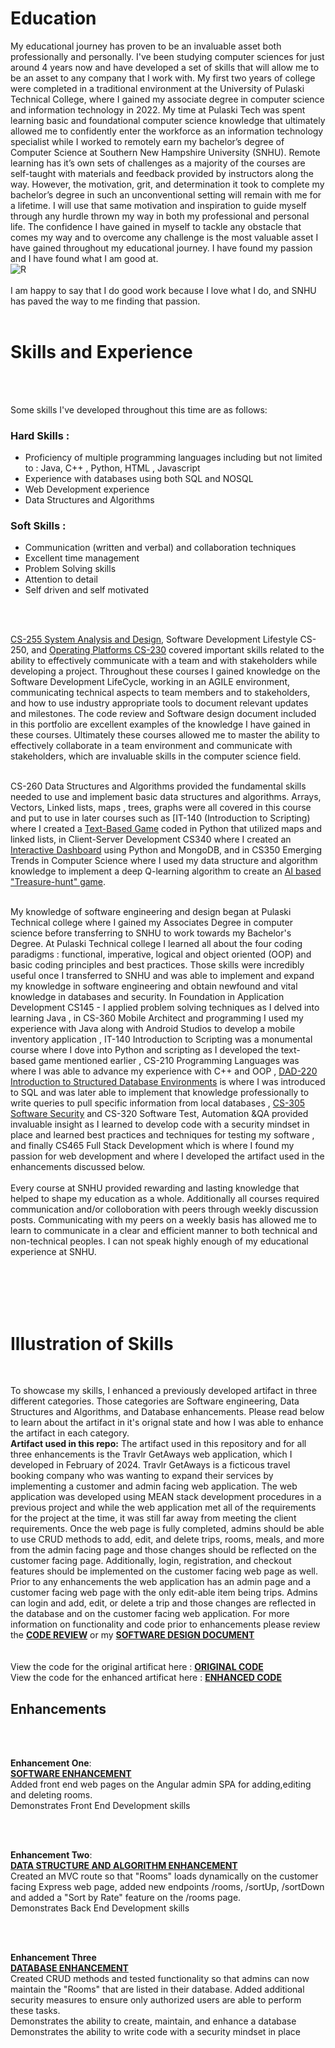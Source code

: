 
 # Education
 
 My educational journey has proven to be an invaluable asset both professionally and personally. I've been studying computer sciences for just around 4 years now and have developed a set of skills that will allow me to be an asset to any company that I work with. My first two years of college were completed in a traditional environment at the University of Pulaski Technical College, where I gained my associate degree in computer science and information technology in 2022. My time at Pulaski Tech was spent learning basic and foundational computer science knowledge that ultimately allowed me to confidently enter the workforce as an information technology specialist while I worked to remotely earn my bachelor’s degree of Computer Science at Southern New Hampshire University (SNHU). Remote learning has it’s own sets of challenges as a majority of the courses are self-taught with materials and feedback provided by instructors along the way. However, the motivation, grit, and determination it took to complete my bachelor’s degree in such an unconventional setting will remain with me for a lifetime. I will use that same motivation and inspiration to guide myself through any hurdle thrown my way in both my professional and personal life. The confidence I have gained in myself to tackle any obstacle that comes my way and to overcome any challenge is the most valuable asset I have gained throughout my educational journey. I have found my passion and I have found what I am good at. 
<br/>
![R](https://github.com/JessicaDuft/CS499-Capstone/assets/130928718/7cce808f-3fbd-415b-b513-1b3404c357e4)
<br/>
<br/>
I am happy to say that I do good work because I love what I do, and SNHU has paved the way to me finding that passion. 
<br/>
<br/>


# Skills and Experience
<br/>
<br/>

Some skills I've developed throughout this time are as follows: 

### Hard Skills :

* Proficiency of multiple programming languages including but not limited to : Java, C++ , Python, HTML , Javascript  
 * Experience with databases using both SQL and NOSQL   
* Web Development experience  
* Data Structures and Algorithms   


### Soft Skills : 

* Communication (written and verbal) and collaboration techniques  
* Excellent time management   
* Problem Solving skills  
* Attention to detail  
* Self driven and self motivated   


<br/>
<br/>



[CS-255 System Analysis and Design](https://github.com/JessicaDuft/DriverPass), Software Development Lifestyle CS-250, and [Operating Platforms CS-230](https://github.com/JessicaDuft/Draw_It_Or_Lose_It) covered important skills related to the ability to effectively communicate with a team and with stakeholders while developing a project. Throughout these courses I gained knowledge on the Software Development LifeCycle, working in an AGILE environment, communicating technical aspects to team members and to stakeholders, and how to use industry appropriate tools to document relevant updates and milestones. The code review and Software design document included in this portfolio are excellent examples of the knowledge I have gained in these courses. Ultimately these courses allowed me to master the ability to effectively collaborate in a team environment and communicate with stakeholders, which are invaluable skills in the computer science field.
<br/>
<br/>


CS-260 Data Structures and Algorithms provided the fundamental skills needed to use and implement basic data structures and algorithms. Arrays, Vectors, Linked lists, maps , trees, graphs were all covered in this course and put to use in later courses such as [IT-140 (Introduction to Scripting) where I created a [Text-Based Game](https://github.com/JessicaDuft/Text-Based-Python-Game) coded in Python that utilized maps and linked lists, in Client-Server Development CS340 where I created an [Interactive Dashboard](https://github.com/JessicaDuft/Client_Server_Development_CS340) using Python and MongoDB, and in CS350 Emerging Trends in Computer Science where I used my data structure and algorithm knowledge to implement a deep Q-learning algorithm to create an [AI based "Treasure-hunt" game](https://github.com/JessicaDuft/Pirate-Treasure-Hunting-Game).
<br/>
<br/>

My knowledge of software engineering and design began at Pulaski Technical college where I gained my Associates Degree in computer science before transferring to SNHU to work towards my Bachelor's Degree. At Pulaski Technical college I learned all about the four coding paradigms : functional, imperative, logical and object oriented (OOP) and basic coding principles and best practices.  Those skills were incredibly useful once I transferred to SNHU and was able to implement and expand my knowledge in software engineering and obtain newfound  and vital knowledge in databases and security.
In Foundation in Application Development CS145 - I applied problem solving techniques as I delved into learning Java , in CS-360 Mobile Architect and programming  I used my experience with Java along with Android Studios to develop a mobile inventory application , IT-140 Introduction to Scripting was a monumental course where I dove into Python and scripting as I developed the text-based game mentioned earlier , CS-210 Programming Languages was where I was able to advance my experience with C++ and OOP , [DAD-220 Introduction to Structured Database Environments](https://github.com/JessicaDuft/Databases-DAD220-) is where I was introduced to SQL and was later able to implement that knowledge professionally to write queries to pull specific information from local databases , [CS-305 Software Security](https://github.com/JessicaDuft/ArtemisFinancial) and CS-320 Software Test, Automation &QA provided invaluable insight as I learned to develop code with a security mindset in place and learned best practices and techniques for testing my software , and finally CS465 Full Stack Development which is where I found my passion for web development and where I developed the artifact used in the enhancements discussed below.
<br/>
<br/>
Every course at SNHU provided rewarding and lasting knowledge that helped to shape my education as a whole. Additionally all courses required communication and/or colloboration with peers through weekly discussion posts. Communicating with my peers on a weekly basis has allowed me to learn to communicate in a clear and efficient manner to both technical and non-technical peoples. I can not speak highly enough of my educational experience at SNHU. 

<br/>
<br/>
<br/>
<br/>

# Illustration of Skills 
<br/>

To showcase my skills, I enhanced a previously developed artifact in three different categories. Those categories are Software engineering, Data Structures and Algorithms, and Database enhancements. Please read below to learn about the artifact in it's orignal state and how I was able to enhance the artifact in each category. 
<br/>
**Artifact used in this repo:**
The artifact used in this repository and for all three enhancements is the Travlr GetAways web application, which I developed in February of 2024. Travlr GetAways is a ficticous travel booking company who was wanting to expand their services by implementing a customer and admin facing web application. The web application was developed using MEAN stack development procedures in a previous project and while the web application met all of the requirements for the project at the time, it was still far away from meeting the client requirements. Once the web page is fully completed, admins should be able to use CRUD methods to add, edit, and delete trips, rooms, meals, and more from the admin facing page and those changes should be reflected on the customer facing page. Additionally, login, registration, and checkout features should be implemented on the customer facing web page as well.  Prior to any enhancements the web application has an admin page and a customer facing web page with the only edit-able item being trips. Admins can login and add, edit, or delete a trip and those changes are reflected in the database and on the customer facing web application. For more information on functionality and code prior to enhancements please review the [**CODE REVIEW**](https://www.youtube.com/watch?v=9WlSppAobVI) or my [**SOFTWARE DESIGN DOCUMENT**](https://view.officeapps.live.com/op/view.aspx?src=https%3A%2F%2Fraw.githubusercontent.com%2FJessicaDuft%2FCS499-Capstone%2Fmain%2FCS%2520465%2520Software%2520Design%2520Document%2520V%25203.0%2520(FINAL).docx&wdOrigin=BROWSELINK)  
 <br/>
  <br/>
View the code for the original artificat here : [**ORIGINAL CODE**]( https://github.com/JessicaDuft/CS499-Capstone/tree/main/Original_Code)
 <br/>
 View the code for the enhanced artificat here : [**ENHANCED CODE**](https://github.com/JessicaDuft/CS499-Capstone/tree/main/Enhanced_Code)


## **Enhancements**
<br/>
<br/>


**Enhancement One**: 
<br />
[**SOFTWARE ENHANCEMENT**](https://github.com/JessicaDuft/Software_Enhancement)
<br/>
Added front end web pages on the Angular admin SPA for adding,editing and deleting rooms.
<br/>
Demonstrates Front End Development skills

<br/>
<br/>


**Enhancement Two**: 
<br/>
[**DATA STRUCTURE AND ALGORITHM ENHANCEMENT**](https://github.com/JessicaDuft/Data_Structure_Enhancement)
<br/>
Created an MVC route so that "Rooms" loads dynamically on the customer facing Express web page, added new endpoints /rooms, /sortUp, /sortDown and added a "Sort by Rate" feature on the /rooms page. 
<br/>
Demonstrates Back End Development skills

<br/>
<br/>




**Enhancement Three**
<br/> 
[**DATABASE ENHANCEMENT**](https://github.com/JessicaDuft/Database_Enhancement)
<br/> 
Created CRUD methods and tested functionality so that admins can now maintain the "Rooms" that are listed in their database. Added additional security measures to ensure only authorized users are able to perform these tasks. 
<br/> 
Demonstrates the ability to create, maintain, and enhance a database 
<br/> 
Demonstrates the ability to write code with a security mindset in place 




